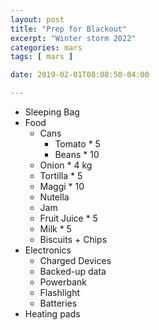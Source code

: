 ```yaml
---
layout: post
title: "Prep for Blackout"
excerpt: "Winter storm 2022"
categories: mars
tags: [ mars ]

date: 2019-02-01T08:08:50-04:00

---
```


* Sleeping Bag
* Food 
  * Cans
    * Tomato * 5 
    * Beans * 10
  * Onion * 4 kg
  * Tortilla * 5
  * Maggi * 10
  * Nutella
  * Jam
  * Fruit Juice * 5
  * Milk * 5 
  * Biscuits + Chips 
* Electronics
  * Charged Devices
  * Backed-up data
  * Powerbank 
  * Flashlight
  * Batteries
* Heating pads
